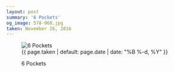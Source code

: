 ```yaml
---
layout: post
summary: '6 Pockets'
og_image: 578-960.jpg
taken: November 26, 2016
---
```


<figure class="post">
<img alt="6 Pockets" sizes="(min-width: 700px) 50vw, calc(100vw - 2rem)" src="{{ site.assets_url }}/578-480.jpg" srcset="{{ site.assets_url }}/578-240.jpg 240w, {{ site.assets_url }}/578-480.jpg 480w, {{ site.assets_url }}/578-720.jpg 720w, {{ site.assets_url }}/578-960.jpg 960w"/>
<figcaption>
<time>{{ page.taken | default: page.date | date: "%B %-d, %Y" }}</time>
<p>6 Pockets</p>
</figcaption>
</figure>
